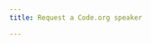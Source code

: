 ```yaml
---
title: Request a Code.org speaker

---
```



<script type="text/javascript" src="http://form.jotformpro.com/jsform/42877193895979"></script>


